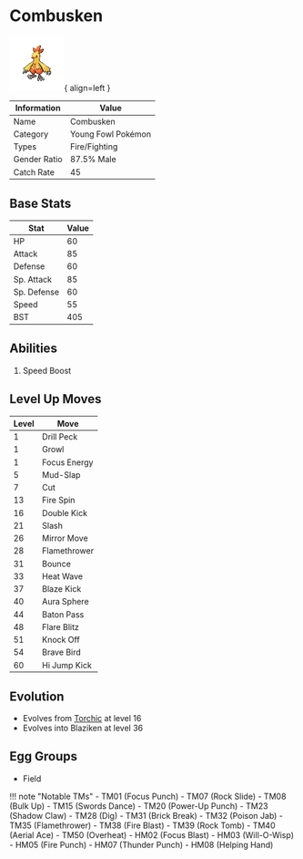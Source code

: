 # Combusken

![Combusken](../images/pokemon/256.png){ align=left }

| Information | Value |
|------------|--------|
| Name | Combusken |
| Category | Young Fowl Pokémon |
| Types | Fire/Fighting |
| Gender Ratio | 87.5% Male |
| Catch Rate | 45 |

## Base Stats

| Stat | Value |
|------|-------|
| HP | 60 |
| Attack | 85 |
| Defense | 60 |
| Sp. Attack | 85 |
| Sp. Defense | 60 |
| Speed | 55 |
| BST | 405 |

## Abilities
1. Speed Boost

## Level Up Moves
| Level | Move |
|-------|------|
| 1 | Drill Peck |
| 1 | Growl |
| 1 | Focus Energy |
| 5 | Mud-Slap |
| 7 | Cut |
| 13 | Fire Spin |
| 16 | Double Kick |
| 21 | Slash |
| 26 | Mirror Move |
| 28 | Flamethrower |
| 31 | Bounce |
| 33 | Heat Wave |
| 37 | Blaze Kick |
| 40 | Aura Sphere |
| 44 | Baton Pass |
| 48 | Flare Blitz |
| 51 | Knock Off |
| 54 | Brave Bird |
| 60 | Hi Jump Kick |

## Evolution
- Evolves from [Torchic](255-torchic.md) at level 16
- Evolves into Blaziken at level 36

## Egg Groups
- Field

!!! note "Notable TMs"
    - TM01 (Focus Punch)
    - TM07 (Rock Slide)
    - TM08 (Bulk Up)
    - TM15 (Swords Dance)
    - TM20 (Power-Up Punch)
    - TM23 (Shadow Claw)
    - TM28 (Dig)
    - TM31 (Brick Break)
    - TM32 (Poison Jab)
    - TM35 (Flamethrower)
    - TM38 (Fire Blast)
    - TM39 (Rock Tomb)
    - TM40 (Aerial Ace)
    - TM50 (Overheat)
    - HM02 (Focus Blast)
    - HM03 (Will-O-Wisp)
    - HM05 (Fire Punch)
    - HM07 (Thunder Punch)
    - HM08 (Helping Hand)
